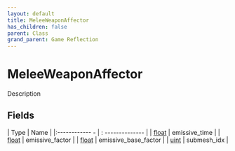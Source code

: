 ```yaml
---
layout: default
title: MeleeWeaponAffector
has_children: false
parent: Class
grand_parent: Game Reflection
---
```

# MeleeWeaponAffector
Description 

## Fields
| Type | Name |
|:------------ - | : -------------- |
| [float](game-reflection/components/float.md) | emissive_time |
| [float](game-reflection/components/float.md) | emissive_factor |
| [float](game-reflection/components/float.md) | emissive_base_factor |
| [uint](game-reflection/components/uint.md) | submesh_idx |

